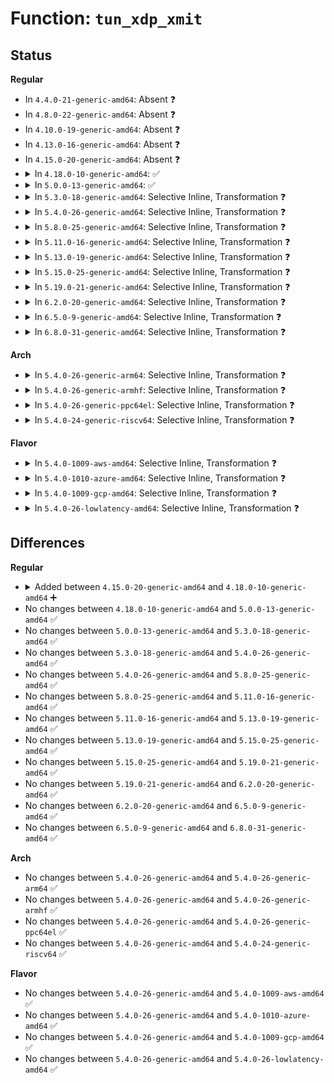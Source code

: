# Function: <code>tun_xdp_xmit</code>

## Status
<b>Regular</b>
<ul>
<li>
In <code>4.4.0-21-generic-amd64</code>: Absent ❓
</li>
<li>
In <code>4.8.0-22-generic-amd64</code>: Absent ❓
</li>
<li>
In <code>4.10.0-19-generic-amd64</code>: Absent ❓
</li>
<li>
In <code>4.13.0-16-generic-amd64</code>: Absent ❓
</li>
<li>
In <code>4.15.0-20-generic-amd64</code>: Absent ❓
</li>
<li>
<details>
<summary>In <code>4.18.0-10-generic-amd64</code>: ✅</summary>

```c
int tun_xdp_xmit(struct net_device * dev, int n, struct xdp_frame * * frames, u32 flags)
```

```json
{
  "name": "tun_xdp_xmit",
  "collision_type": "Unique Static",
  "inline_type": "No",
  "funcs": [
    {
      "addr": 18446744071586434272,
      "name": "tun_xdp_xmit",
      "external": false,
      "loc": "drivers/net/tun.c:1300",
      "file": "drivers/net/tun.c",
      "inline": "seen, unknown",
      "caller_inline": [],
      "caller_func": []
    }
  ],
  "symbols": [
    {
      "addr": 18446744071586434272,
      "name": "tun_xdp_xmit",
      "section": ".text",
      "bind": "STB_LOCAL",
      "size": 379
    }
  ]
}
```
</details>
</li>
<li>
<details>
<summary>In <code>5.0.0-13-generic-amd64</code>: ✅</summary>

```c
int tun_xdp_xmit(struct net_device * dev, int n, struct xdp_frame * * frames, u32 flags)
```

```json
{
  "name": "tun_xdp_xmit",
  "collision_type": "Unique Static",
  "inline_type": "No",
  "funcs": [
    {
      "addr": 18446744071586580352,
      "name": "tun_xdp_xmit",
      "external": false,
      "loc": "drivers/net/tun.c:1293",
      "file": "drivers/net/tun.c",
      "inline": "seen, unknown",
      "caller_inline": [],
      "caller_func": []
    }
  ],
  "symbols": [
    {
      "addr": 18446744071586580352,
      "name": "tun_xdp_xmit",
      "section": ".text",
      "bind": "STB_LOCAL",
      "size": 379
    }
  ]
}
```
</details>
</li>
<li>
<details>
<summary>In <code>5.3.0-18-generic-amd64</code>: Selective Inline, Transformation ❓</summary>

```c
int tun_xdp_xmit(struct net_device * dev, int n, struct xdp_frame * * frames, u32 flags)
```

```json
{
  "name": "tun_xdp_xmit",
  "collision_type": "Unique Static",
  "inline_type": "Selective",
  "funcs": [
    {
      "addr": 18446744071586832224,
      "name": "tun_xdp_xmit",
      "external": false,
      "loc": "drivers/net/tun.c:1281",
      "file": "drivers/net/tun.c",
      "inline": "not declared, inlined",
      "caller_inline": [],
      "caller_func": []
    }
  ],
  "symbols": [
    {
      "addr": 18446744071586832224,
      "name": "tun_xdp_xmit.part.0",
      "section": ".text",
      "bind": "STB_LOCAL",
      "size": 364
    },
    {
      "addr": 18446744071586832592,
      "name": "tun_xdp_xmit",
      "section": ".text",
      "bind": "STB_LOCAL",
      "size": 30
    }
  ]
}
```
</details>
</li>
<li>
<details>
<summary>In <code>5.4.0-26-generic-amd64</code>: Selective Inline, Transformation ❓</summary>

```c
int tun_xdp_xmit(struct net_device * dev, int n, struct xdp_frame * * frames, u32 flags)
```

```json
{
  "name": "tun_xdp_xmit",
  "collision_type": "Unique Static",
  "inline_type": "Selective",
  "funcs": [
    {
      "addr": 18446744071586978288,
      "name": "tun_xdp_xmit",
      "external": false,
      "loc": "drivers/net/tun.c:1281",
      "file": "drivers/net/tun.c",
      "inline": "not declared, inlined",
      "caller_inline": [],
      "caller_func": []
    }
  ],
  "symbols": [
    {
      "addr": 18446744071586978288,
      "name": "tun_xdp_xmit.part.0",
      "section": ".text",
      "bind": "STB_LOCAL",
      "size": 364
    },
    {
      "addr": 18446744071586978656,
      "name": "tun_xdp_xmit",
      "section": ".text",
      "bind": "STB_LOCAL",
      "size": 30
    }
  ]
}
```
</details>
</li>
<li>
<details>
<summary>In <code>5.8.0-25-generic-amd64</code>: Selective Inline, Transformation ❓</summary>

```c
int tun_xdp_xmit(struct net_device * dev, int n, struct xdp_frame * * frames, u32 flags)
```

```json
{
  "name": "tun_xdp_xmit",
  "collision_type": "Unique Static",
  "inline_type": "Selective",
  "funcs": [
    {
      "addr": 18446744071587810345,
      "name": "tun_xdp_xmit",
      "external": false,
      "loc": "drivers/net/tun.c:1247",
      "file": "drivers/net/tun.c",
      "inline": "not declared, inlined",
      "caller_inline": [
        "drivers/net/tun.c:tun_xdp_act"
      ],
      "caller_func": [
        "drivers/net/tun.c:tun_xdp_act"
      ]
    }
  ],
  "symbols": [
    {
      "addr": 18446744071587809552,
      "name": "tun_xdp_xmit.part.0",
      "section": ".text",
      "bind": "STB_LOCAL",
      "size": 371
    },
    {
      "addr": 18446744071587809936,
      "name": "tun_xdp_xmit",
      "section": ".text",
      "bind": "STB_LOCAL",
      "size": 30
    }
  ]
}
```
</details>
</li>
<li>
<details>
<summary>In <code>5.11.0-16-generic-amd64</code>: Selective Inline, Transformation ❓</summary>

```c
int tun_xdp_xmit(struct net_device * dev, int n, struct xdp_frame * * frames, u32 flags)
```

```json
{
  "name": "tun_xdp_xmit",
  "collision_type": "Unique Static",
  "inline_type": "Selective",
  "funcs": [
    {
      "addr": 18446744071587868288,
      "name": "tun_xdp_xmit",
      "external": false,
      "loc": "drivers/net/tun.c:1178",
      "file": "drivers/net/tun.c",
      "inline": "not declared, inlined",
      "caller_inline": [
        "drivers/net/tun.c:tun_xdp_act"
      ],
      "caller_func": [
        "drivers/net/tun.c:tun_xdp_act"
      ]
    }
  ],
  "symbols": [
    {
      "addr": 18446744071587867520,
      "name": "tun_xdp_xmit.part.0",
      "section": ".text",
      "bind": "STB_LOCAL",
      "size": 382
    },
    {
      "addr": 18446744071587867904,
      "name": "tun_xdp_xmit",
      "section": ".text",
      "bind": "STB_LOCAL",
      "size": 30
    }
  ]
}
```
</details>
</li>
<li>
<details>
<summary>In <code>5.13.0-19-generic-amd64</code>: Selective Inline, Transformation ❓</summary>

```c
int tun_xdp_xmit(struct net_device * dev, int n, struct xdp_frame * * frames, u32 flags)
```

```json
{
  "name": "tun_xdp_xmit",
  "collision_type": "Unique Static",
  "inline_type": "Selective",
  "funcs": [
    {
      "addr": 18446744071587747549,
      "name": "tun_xdp_xmit",
      "external": false,
      "loc": "drivers/net/tun.c:1186",
      "file": "drivers/net/tun.c",
      "inline": "not declared, inlined",
      "caller_inline": [
        "drivers/net/tun.c:tun_xdp_act"
      ],
      "caller_func": [
        "drivers/net/tun.c:tun_xdp_act"
      ]
    }
  ],
  "symbols": [
    {
      "addr": 18446744071587746816,
      "name": "tun_xdp_xmit.part.0",
      "section": ".text",
      "bind": "STB_LOCAL",
      "size": 352
    },
    {
      "addr": 18446744071587747168,
      "name": "tun_xdp_xmit",
      "section": ".text",
      "bind": "STB_LOCAL",
      "size": 30
    }
  ]
}
```
</details>
</li>
<li>
<details>
<summary>In <code>5.15.0-25-generic-amd64</code>: Selective Inline, Transformation ❓</summary>

```c
int tun_xdp_xmit(struct net_device * dev, int n, struct xdp_frame * * frames, u32 flags)
```

```json
{
  "name": "tun_xdp_xmit",
  "collision_type": "Unique Static",
  "inline_type": "Selective",
  "funcs": [
    {
      "addr": 18446744071588343130,
      "name": "tun_xdp_xmit",
      "external": false,
      "loc": "drivers/net/tun.c:1241",
      "file": "drivers/net/tun.c",
      "inline": "not declared, inlined",
      "caller_inline": [
        "drivers/net/tun.c:tun_xdp_act"
      ],
      "caller_func": [
        "drivers/net/tun.c:tun_xdp_act"
      ]
    }
  ],
  "symbols": [
    {
      "addr": 18446744071588342352,
      "name": "tun_xdp_xmit.part.0",
      "section": ".text",
      "bind": "STB_LOCAL",
      "size": 393
    },
    {
      "addr": 18446744071588342752,
      "name": "tun_xdp_xmit",
      "section": ".text",
      "bind": "STB_LOCAL",
      "size": 30
    }
  ]
}
```
</details>
</li>
<li>
<details>
<summary>In <code>5.19.0-21-generic-amd64</code>: Selective Inline, Transformation ❓</summary>

```c
int tun_xdp_xmit(struct net_device * dev, int n, struct xdp_frame * * frames, u32 flags)
```

```json
{
  "name": "tun_xdp_xmit",
  "collision_type": "Unique Static",
  "inline_type": "Selective",
  "funcs": [
    {
      "addr": 18446744071589733648,
      "name": "tun_xdp_xmit",
      "external": false,
      "loc": "drivers/net/tun.c:1269",
      "file": "drivers/net/tun.c",
      "inline": "not declared, inlined",
      "caller_inline": [
        "drivers/net/tun.c:tun_xdp_act"
      ],
      "caller_func": [
        "drivers/net/tun.c:tun_xdp_act"
      ]
    }
  ],
  "symbols": [
    {
      "addr": 18446744071589728080,
      "name": "tun_xdp_xmit.part.0",
      "section": ".text",
      "bind": "STB_LOCAL",
      "size": 441
    },
    {
      "addr": 18446744071589728528,
      "name": "tun_xdp_xmit",
      "section": ".text",
      "bind": "STB_LOCAL",
      "size": 92
    }
  ]
}
```
</details>
</li>
<li>
<details>
<summary>In <code>6.2.0-20-generic-amd64</code>: Selective Inline, Transformation ❓</summary>

```c
int tun_xdp_xmit(struct net_device * dev, int n, struct xdp_frame * * frames, u32 flags)
```

```json
{
  "name": "tun_xdp_xmit",
  "collision_type": "Unique Static",
  "inline_type": "Selective",
  "funcs": [
    {
      "addr": 18446744071591349416,
      "name": "tun_xdp_xmit",
      "external": false,
      "loc": "drivers/net/tun.c:1271",
      "file": "drivers/net/tun.c",
      "inline": "not declared, inlined",
      "caller_inline": [
        "drivers/net/tun.c:tun_xdp_act"
      ],
      "caller_func": [
        "drivers/net/tun.c:tun_xdp_act"
      ]
    }
  ],
  "symbols": [
    {
      "addr": 18446744071591346752,
      "name": "tun_xdp_xmit.part.0",
      "section": ".text",
      "bind": "STB_LOCAL",
      "size": 441
    },
    {
      "addr": 18446744071591347216,
      "name": "tun_xdp_xmit",
      "section": ".text",
      "bind": "STB_LOCAL",
      "size": 92
    }
  ]
}
```
</details>
</li>
<li>
<details>
<summary>In <code>6.5.0-9-generic-amd64</code>: Selective Inline, Transformation ❓</summary>

```c
int tun_xdp_xmit(struct net_device * dev, int n, struct xdp_frame * * frames, u32 flags)
```

```json
{
  "name": "tun_xdp_xmit",
  "collision_type": "Unique Static",
  "inline_type": "Selective",
  "funcs": [
    {
      "addr": 18446744071591711144,
      "name": "tun_xdp_xmit",
      "external": false,
      "loc": "drivers/net/tun.c:1271",
      "file": "drivers/net/tun.c",
      "inline": "not declared, inlined",
      "caller_inline": [
        "drivers/net/tun.c:tun_xdp_act"
      ],
      "caller_func": [
        "drivers/net/tun.c:tun_xdp_act"
      ]
    }
  ],
  "symbols": [
    {
      "addr": 18446744071591708464,
      "name": "tun_xdp_xmit.part.0",
      "section": ".text",
      "bind": "STB_LOCAL",
      "size": 445
    },
    {
      "addr": 18446744071591708928,
      "name": "tun_xdp_xmit",
      "section": ".text",
      "bind": "STB_LOCAL",
      "size": 92
    }
  ]
}
```
</details>
</li>
<li>
<details>
<summary>In <code>6.8.0-31-generic-amd64</code>: Selective Inline, Transformation ❓</summary>

```c
int tun_xdp_xmit(struct net_device * dev, int n, struct xdp_frame * * frames, u32 flags)
```

```json
{
  "name": "tun_xdp_xmit",
  "collision_type": "Unique Static",
  "inline_type": "Selective",
  "funcs": [
    {
      "addr": 18446744071592453118,
      "name": "tun_xdp_xmit",
      "external": false,
      "loc": "drivers/net/tun.c:1272",
      "file": "drivers/net/tun.c",
      "inline": "not declared, inlined",
      "caller_inline": [
        "drivers/net/tun.c:tun_xdp_act"
      ],
      "caller_func": [
        "drivers/net/tun.c:tun_xdp_act"
      ]
    }
  ],
  "symbols": [
    {
      "addr": 18446744071592452128,
      "name": "tun_xdp_xmit.part.0",
      "section": ".text",
      "bind": "STB_LOCAL",
      "size": 396
    },
    {
      "addr": 18446744071592452544,
      "name": "tun_xdp_xmit",
      "section": ".text",
      "bind": "STB_LOCAL",
      "size": 92
    }
  ]
}
```
</details>
</li>
</ul>
<b>Arch</b>
<ul>
<li>
<details>
<summary>In <code>5.4.0-26-generic-arm64</code>: Selective Inline, Transformation ❓</summary>

```c
int tun_xdp_xmit(struct net_device * dev, int n, struct xdp_frame * * frames, u32 flags)
```

```json
{
  "name": "tun_xdp_xmit",
  "collision_type": "Unique Static",
  "inline_type": "Selective",
  "funcs": [
    {
      "addr": 18446603336499970832,
      "name": "tun_xdp_xmit",
      "external": false,
      "loc": "drivers/net/tun.c:1281",
      "file": "drivers/net/tun.c",
      "inline": "not declared, inlined",
      "caller_inline": [],
      "caller_func": []
    }
  ],
  "symbols": [
    {
      "addr": 18446603336499970832,
      "name": "tun_xdp_xmit.part.0",
      "section": ".text",
      "bind": "STB_LOCAL",
      "size": 448
    },
    {
      "addr": 18446603336499971280,
      "name": "tun_xdp_xmit",
      "section": ".text",
      "bind": "STB_LOCAL",
      "size": 104
    }
  ]
}
```
</details>
</li>
<li>
<details>
<summary>In <code>5.4.0-26-generic-armhf</code>: Selective Inline, Transformation ❓</summary>

```c
int tun_xdp_xmit(struct net_device * dev, int n, struct xdp_frame * * frames, u32 flags)
```

```json
{
  "name": "tun_xdp_xmit",
  "collision_type": "Unique Static",
  "inline_type": "Selective",
  "funcs": [
    {
      "addr": 3232510344,
      "name": "tun_xdp_xmit",
      "external": false,
      "loc": "drivers/net/tun.c:1281",
      "file": "drivers/net/tun.c",
      "inline": "not declared, inlined",
      "caller_inline": [
        "drivers/net/tun.c:tun_xdp_act"
      ],
      "caller_func": [
        "drivers/net/tun.c:tun_xdp_act"
      ]
    }
  ],
  "symbols": [
    {
      "addr": 3232509488,
      "name": "tun_xdp_xmit.part.0",
      "section": ".text",
      "bind": "STB_LOCAL",
      "size": 372
    },
    {
      "addr": 3232509860,
      "name": "tun_xdp_xmit",
      "section": ".text",
      "bind": "STB_LOCAL",
      "size": 44
    }
  ]
}
```
</details>
</li>
<li>
<details>
<summary>In <code>5.4.0-26-generic-ppc64el</code>: Selective Inline, Transformation ❓</summary>

```c
int tun_xdp_xmit(struct net_device * dev, int n, struct xdp_frame * * frames, u32 flags)
```

```json
{
  "name": "tun_xdp_xmit",
  "collision_type": "Unique Static",
  "inline_type": "Selective",
  "funcs": [
    {
      "addr": 13835058055293298712,
      "name": "tun_xdp_xmit",
      "external": false,
      "loc": "drivers/net/tun.c:1281",
      "file": "drivers/net/tun.c",
      "inline": "not declared, inlined",
      "caller_inline": [
        "drivers/net/tun.c:tun_xdp_act"
      ],
      "caller_func": [
        "drivers/net/tun.c:tun_xdp_act"
      ]
    }
  ],
  "symbols": [
    {
      "addr": 13835058055293297696,
      "name": "tun_xdp_xmit.part.0",
      "section": ".text",
      "bind": "STB_LOCAL",
      "size": 568
    },
    {
      "addr": 13835058055293298272,
      "name": "tun_xdp_xmit",
      "section": ".text",
      "bind": "STB_LOCAL",
      "size": 40
    }
  ]
}
```
</details>
</li>
<li>
<details>
<summary>In <code>5.4.0-24-generic-riscv64</code>: Selective Inline, Transformation ❓</summary>

```c
int tun_xdp_xmit(struct net_device * dev, int n, struct xdp_frame * * frames, u32 flags)
```

```json
{
  "name": "tun_xdp_xmit",
  "collision_type": "Unique Static",
  "inline_type": "Selective",
  "funcs": [
    {
      "addr": 18446743936277051178,
      "name": "tun_xdp_xmit",
      "external": false,
      "loc": "drivers/net/tun.c:1281",
      "file": "drivers/net/tun.c",
      "inline": "not declared, inlined",
      "caller_inline": [
        "drivers/net/tun.c:tun_xdp_act"
      ],
      "caller_func": [
        "drivers/net/tun.c:tun_xdp_act"
      ]
    }
  ],
  "symbols": [
    {
      "addr": 18446743936277050320,
      "name": "tun_xdp_xmit.part.0",
      "section": ".text",
      "bind": "STB_LOCAL",
      "size": 406
    },
    {
      "addr": 18446743936277050726,
      "name": "tun_xdp_xmit",
      "section": ".text",
      "bind": "STB_LOCAL",
      "size": 90
    }
  ]
}
```
</details>
</li>
</ul>
<b>Flavor</b>
<ul>
<li>
<details>
<summary>In <code>5.4.0-1009-aws-amd64</code>: Selective Inline, Transformation ❓</summary>

```c
int tun_xdp_xmit(struct net_device * dev, int n, struct xdp_frame * * frames, u32 flags)
```

```json
{
  "name": "tun_xdp_xmit",
  "collision_type": "Unique Static",
  "inline_type": "Selective",
  "funcs": [
    {
      "addr": 18446744071586735296,
      "name": "tun_xdp_xmit",
      "external": false,
      "loc": "drivers/net/tun.c:1281",
      "file": "drivers/net/tun.c",
      "inline": "not declared, inlined",
      "caller_inline": [],
      "caller_func": []
    }
  ],
  "symbols": [
    {
      "addr": 18446744071586735296,
      "name": "tun_xdp_xmit.part.0",
      "section": ".text",
      "bind": "STB_LOCAL",
      "size": 364
    },
    {
      "addr": 18446744071586735664,
      "name": "tun_xdp_xmit",
      "section": ".text",
      "bind": "STB_LOCAL",
      "size": 30
    }
  ]
}
```
</details>
</li>
<li>
<details>
<summary>In <code>5.4.0-1010-azure-amd64</code>: Selective Inline, Transformation ❓</summary>

```c
int tun_xdp_xmit(struct net_device * dev, int n, struct xdp_frame * * frames, u32 flags)
```

```json
{
  "name": "tun_xdp_xmit",
  "collision_type": "Unique Static",
  "inline_type": "Selective",
  "funcs": [
    {
      "addr": 18446744071586602512,
      "name": "tun_xdp_xmit",
      "external": false,
      "loc": "drivers/net/tun.c:1281",
      "file": "drivers/net/tun.c",
      "inline": "not declared, inlined",
      "caller_inline": [],
      "caller_func": []
    }
  ],
  "symbols": [
    {
      "addr": 18446744071586602512,
      "name": "tun_xdp_xmit.part.0",
      "section": ".text",
      "bind": "STB_LOCAL",
      "size": 364
    },
    {
      "addr": 18446744071586602880,
      "name": "tun_xdp_xmit",
      "section": ".text",
      "bind": "STB_LOCAL",
      "size": 30
    }
  ]
}
```
</details>
</li>
<li>
<details>
<summary>In <code>5.4.0-1009-gcp-amd64</code>: Selective Inline, Transformation ❓</summary>

```c
int tun_xdp_xmit(struct net_device * dev, int n, struct xdp_frame * * frames, u32 flags)
```

```json
{
  "name": "tun_xdp_xmit",
  "collision_type": "Unique Static",
  "inline_type": "Selective",
  "funcs": [
    {
      "addr": 18446744071586932848,
      "name": "tun_xdp_xmit",
      "external": false,
      "loc": "drivers/net/tun.c:1281",
      "file": "drivers/net/tun.c",
      "inline": "not declared, inlined",
      "caller_inline": [],
      "caller_func": []
    }
  ],
  "symbols": [
    {
      "addr": 18446744071586932848,
      "name": "tun_xdp_xmit.part.0",
      "section": ".text",
      "bind": "STB_LOCAL",
      "size": 364
    },
    {
      "addr": 18446744071586933216,
      "name": "tun_xdp_xmit",
      "section": ".text",
      "bind": "STB_LOCAL",
      "size": 30
    }
  ]
}
```
</details>
</li>
<li>
<details>
<summary>In <code>5.4.0-26-lowlatency-amd64</code>: Selective Inline, Transformation ❓</summary>

```c
int tun_xdp_xmit(struct net_device * dev, int n, struct xdp_frame * * frames, u32 flags)
```

```json
{
  "name": "tun_xdp_xmit",
  "collision_type": "Unique Static",
  "inline_type": "Selective",
  "funcs": [
    {
      "addr": 18446744071587039792,
      "name": "tun_xdp_xmit",
      "external": false,
      "loc": "drivers/net/tun.c:1281",
      "file": "drivers/net/tun.c",
      "inline": "not declared, inlined",
      "caller_inline": [],
      "caller_func": []
    }
  ],
  "symbols": [
    {
      "addr": 18446744071587039792,
      "name": "tun_xdp_xmit.part.0",
      "section": ".text",
      "bind": "STB_LOCAL",
      "size": 390
    },
    {
      "addr": 18446744071587040192,
      "name": "tun_xdp_xmit",
      "section": ".text",
      "bind": "STB_LOCAL",
      "size": 75
    }
  ]
}
```
</details>
</li>
</ul>

## Differences
<b>Regular</b>
<ul>
<li>
<details>
<summary>Added between <code>4.15.0-20-generic-amd64</code> and <code>4.18.0-10-generic-amd64</code> ➕</summary>

```c
int tun_xdp_xmit(struct net_device * dev, int n, struct xdp_frame * * frames, u32 flags)
```
</details>
</li>
<li>
No changes between <code>4.18.0-10-generic-amd64</code> and <code>5.0.0-13-generic-amd64</code> ✅
</li>
<li>
No changes between <code>5.0.0-13-generic-amd64</code> and <code>5.3.0-18-generic-amd64</code> ✅
</li>
<li>
No changes between <code>5.3.0-18-generic-amd64</code> and <code>5.4.0-26-generic-amd64</code> ✅
</li>
<li>
No changes between <code>5.4.0-26-generic-amd64</code> and <code>5.8.0-25-generic-amd64</code> ✅
</li>
<li>
No changes between <code>5.8.0-25-generic-amd64</code> and <code>5.11.0-16-generic-amd64</code> ✅
</li>
<li>
No changes between <code>5.11.0-16-generic-amd64</code> and <code>5.13.0-19-generic-amd64</code> ✅
</li>
<li>
No changes between <code>5.13.0-19-generic-amd64</code> and <code>5.15.0-25-generic-amd64</code> ✅
</li>
<li>
No changes between <code>5.15.0-25-generic-amd64</code> and <code>5.19.0-21-generic-amd64</code> ✅
</li>
<li>
No changes between <code>5.19.0-21-generic-amd64</code> and <code>6.2.0-20-generic-amd64</code> ✅
</li>
<li>
No changes between <code>6.2.0-20-generic-amd64</code> and <code>6.5.0-9-generic-amd64</code> ✅
</li>
<li>
No changes between <code>6.5.0-9-generic-amd64</code> and <code>6.8.0-31-generic-amd64</code> ✅
</li>
</ul>
<b>Arch</b>
<ul>
<li>
No changes between <code>5.4.0-26-generic-amd64</code> and <code>5.4.0-26-generic-arm64</code> ✅
</li>
<li>
No changes between <code>5.4.0-26-generic-amd64</code> and <code>5.4.0-26-generic-armhf</code> ✅
</li>
<li>
No changes between <code>5.4.0-26-generic-amd64</code> and <code>5.4.0-26-generic-ppc64el</code> ✅
</li>
<li>
No changes between <code>5.4.0-26-generic-amd64</code> and <code>5.4.0-24-generic-riscv64</code> ✅
</li>
</ul>
<b>Flavor</b>
<ul>
<li>
No changes between <code>5.4.0-26-generic-amd64</code> and <code>5.4.0-1009-aws-amd64</code> ✅
</li>
<li>
No changes between <code>5.4.0-26-generic-amd64</code> and <code>5.4.0-1010-azure-amd64</code> ✅
</li>
<li>
No changes between <code>5.4.0-26-generic-amd64</code> and <code>5.4.0-1009-gcp-amd64</code> ✅
</li>
<li>
No changes between <code>5.4.0-26-generic-amd64</code> and <code>5.4.0-26-lowlatency-amd64</code> ✅
</li>
</ul>
